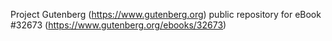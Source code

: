 Project Gutenberg (https://www.gutenberg.org) public repository for eBook #32673 (https://www.gutenberg.org/ebooks/32673)
